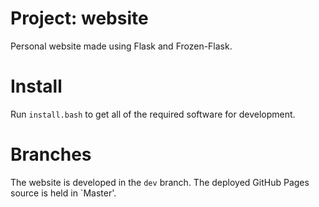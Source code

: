 Project: website
================

Personal website made using Flask and Frozen-Flask.

Install
=======

Run `install.bash` to get all of the required software for development.


Branches
========

The website is developed in the `dev` branch. The deployed GitHub Pages source is held in `Master'.
